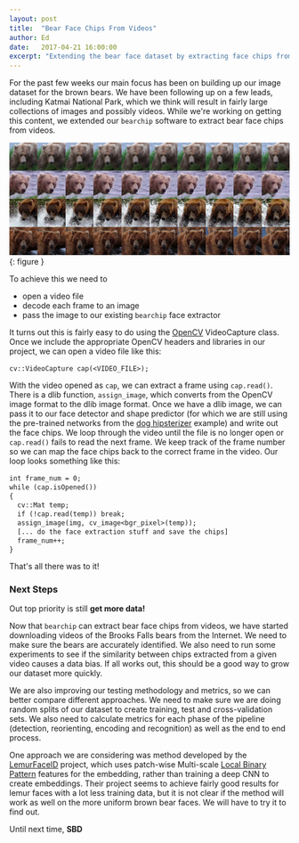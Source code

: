 ```yaml
---
layout: post
title:  "Bear Face Chips From Videos"
author: Ed
date:   2017-04-21 16:00:00
excerpt: "Extending the bear face dataset by extracting face chips from videos."
---
```

For the past few weeks our main focus has been on building up our image dataset for the brown bears. We have been following up on a few leads, including Katmai National Park, which we think will result in fairly large collections of images and possibly videos. While we're working on getting this content, we extended our `bearchip` software to extract bear face chips from videos.

![Bear Face Chips](/assets/bearid-video-chips.png){: figure }

To achieve this we need to

* open a video file
* decode each frame to an image
* pass the image to our existing `bearchip` face extractor

It turns out this is fairly easy to do using the [OpenCV](http://opencv.org/) VideoCapture class. Once we include the appropriate OpenCV headers and libraries in our project, we can open a video file like this:

```
cv::VideoCapture cap(<VIDEO_FILE>);
```

With the video opened as `cap`, we can extract a frame using `cap.read()`. There is a dlib function, `assign_image`, which converts from the OpenCV image format to the dlib image format. Once we have a dlib image, we can pass it to our face detector and shape predictor (for which we are still using the pre-trained networks from the [dog hipsterizer](https://hypraptive.github.io/2017/02/24/bear-chipsterizer.html) example) and write out the face chips. We loop through the video until the file is no longer open or `cap.read()` fails to read the next frame. We keep track of the frame number so we can map the face chips back to the correct frame in the video. Our loop looks something like this:

```
int frame_num = 0;
while (cap.isOpened())
{
  cv::Mat temp;
  if (!cap.read(temp)) break;
  assign_image(img, cv_image<bgr_pixel>(temp));
  [... do the face extraction stuff and save the chips]
  frame_num++;
}
```
That's all there was to it!

### Next Steps

Out top priority is still **get more data!**

Now that `bearchip` can extract bear face chips from videos, we have started downloading videos of the Brooks Falls bears from the Internet. We need to make sure the bears are accurately identified. We also need to run some experiments to see if the similarity between chips extracted from a given video causes a data bias. If all works out, this should be a good way to grow our dataset more quickly.

We are also improving our testing methodology and metrics, so we can better compare different approaches. We need to make sure we are doing random splits of our dataset to create training, test and cross-validation sets. We also need to calculate metrics for each phase of the pipeline (detection, reorienting, encoding and recognition) as well as the end to end process.

One approach we are considering was method developed by the  [LemurFaceID](https://bmczool.biomedcentral.com/articles/10.1186/s40850-016-0011-9) project, which uses patch-wise Multi-scale [Local Binary Pattern](https://en.wikipedia.org/wiki/Local_binary_patterns) features for the embedding, rather than training a deep CNN to create embeddings. Their project seems to achieve fairly good results for lemur faces with a lot less training data, but it is not clear if the method will work as well on the more uniform brown bear faces. We will have to try it to find out.

Until next time, **SBD**
